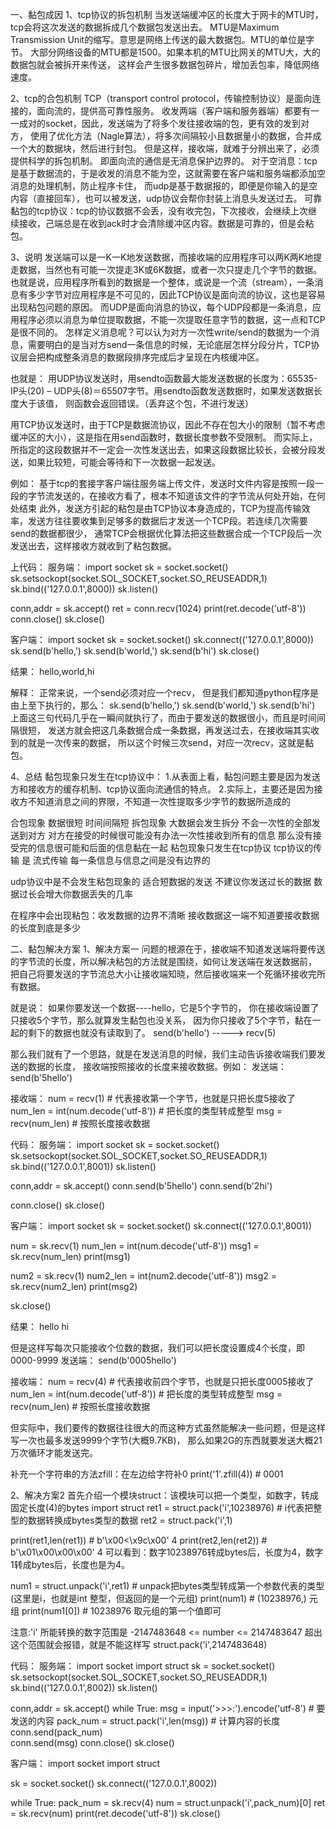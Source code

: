 一、黏包成因
1、tcp协议的拆包机制
当发送端缓冲区的长度大于网卡的MTU时，tcp会将这次发送的数据拆成几个数据包发送出去。 
MTU是Maximum Transmission Unit的缩写。意思是网络上传送的最大数据包。MTU的单位是字节。 
大部分网络设备的MTU都是1500。如果本机的MTU比网关的MTU大，大的数据包就会被拆开来传送，
这样会产生很多数据包碎片，增加丢包率，降低网络速度。


2、tcp的合包机制
TCP（transport control protocol，传输控制协议）是面向连接的，面向流的，提供高可靠性服务。
收发两端（客户端和服务器端）都要有一一成对的socket，因此，发送端为了将多个发往接收端的包，更有效的发到对方，
使用了优化方法（Nagle算法），将多次间隔较小且数据量小的数据，合并成一个大的数据块，然后进行封包。
但是这样，接收端，就难于分辨出来了，必须提供科学的拆包机制。 即面向流的通信是无消息保护边界的。 
对于空消息：tcp是基于数据流的，于是收发的消息不能为空，这就需要在客户端和服务端都添加空消息的处理机制，防止程序卡住，
而udp是基于数据报的，即便是你输入的是空内容（直接回车），也可以被发送，udp协议会帮你封装上消息头发送过去。 
可靠黏包的tcp协议：tcp的协议数据不会丢，没有收完包，下次接收，会继续上次继续接收，己端总是在收到ack时才会清除缓冲区内容。数据是可靠的，但是会粘包。


3、说明
发送端可以是一K一K地发送数据，而接收端的应用程序可以两K两K地提走数据，当然也有可能一次提走3K或6K数据，或者一次只提走几个字节的数据。
也就是说，应用程序所看到的数据是一个整体，或说是一个流（stream），一条消息有多少字节对应用程序是不可见的，因此TCP协议是面向流的协议，这也是容易出现粘包问题的原因。
而UDP是面向消息的协议，每个UDP段都是一条消息，应用程序必须以消息为单位提取数据，不能一次提取任意字节的数据，这一点和TCP是很不同的。
怎样定义消息呢？可以认为对方一次性write/send的数据为一个消息，需要明白的是当对方send一条信息的时候，无论底层怎样分段分片，TCP协议层会把构成整条消息的数据段排序完成后才呈现在内核缓冲区。


也就是：
用UDP协议发送时，用sendto函数最大能发送数据的长度为：65535- IP头(20) – UDP头(8)＝65507字节。用sendto函数发送数据时，如果发送数据长度大于该值，
则函数会返回错误。（丢弃这个包，不进行发送） 

用TCP协议发送时，由于TCP是数据流协议，因此不存在包大小的限制（暂不考虑缓冲区的大小），这是指在用send函数时，数据长度参数不受限制。
而实际上，所指定的这段数据并不一定会一次性发送出去，如果这段数据比较长，会被分段发送，如果比较短，可能会等待和下一次数据一起发送。




例如：
基于tcp的套接字客户端往服务端上传文件，发送时文件内容是按照一段一段的字节流发送的，在接收方看了，根本不知道该文件的字节流从何处开始，在何处结束
此外，发送方引起的粘包是由TCP协议本身造成的，TCP为提高传输效率，发送方往往要收集到足够多的数据后才发送一个TCP段。若连续几次需要send的数据都很少，
通常TCP会根据优化算法把这些数据合成一个TCP段后一次发送出去，这样接收方就收到了粘包数据。



上代码：
服务端：
import socket
sk = socket.socket()
sk.setsockopt(socket.SOL_SOCKET,socket.SO_REUSEADDR,1)
sk.bind(('127.0.0.1',8000))
sk.listen()

conn,addr = sk.accept()
ret = conn.recv(1024)
print(ret.decode('utf-8'))
conn.close()
sk.close()


客户端：
import socket
sk = socket.socket()
sk.connect(('127.0.0.1',8000))
sk.send(b'hello,')
sk.send(b'world,')
sk.send(b'hi')
sk.close()


结果：
hello,world,hi

解释：
正常来说，一个send必须对应一个recv，
但是我们都知道python程序是由上至下执行的，那么：
sk.send(b'hello,')
sk.send(b'world,')
sk.send(b'hi')
上面这三句代码几乎在一瞬间就执行了，而由于要发送的数据很小，而且是时间间隔很短，
发送方就会把这几条数据合成一条数据，再发送过去，在接收端其实收到的就是一次传来的数据，
所以这个时候三次send，对应一次recv，这就是黏包。


4、总结
黏包现象只发生在tcp协议中：
1.从表面上看，黏包问题主要是因为发送方和接收方的缓存机制、tcp协议面向流通信的特点。
2.实际上，主要还是因为接收方不知道消息之间的界限，不知道一次性提取多少字节的数据所造成的


合包现象
    数据很短
    时间间隔短
拆包现象
    大数据会发生拆分
    不会一次性的全部发送到对方
    对方在接受的时候很可能没有办法一次性接收到所有的信息
    那么没有接受完的信息很可能和后面的信息黏在一起
粘包现象只发生在tcp协议
    tcp协议的传输 是 流式传输
    每一条信息与信息之间是没有边界的

udp协议中是不会发生粘包现象的
    适合短数据的发送
    不建议你发送过长的数据
    数据过长会增大你数据丢失的几率

在程序中会出现粘包：收发数据的边界不清晰
接收数据这一端不知道要接收数据的长度到底是多少





二、黏包解决方案
1、解决方案一
问题的根源在于，接收端不知道发送端将要传送的字节流的长度，所以解决粘包的方法就是围绕，如何让发送端在发送数据前，
把自己将要发送的字节流总大小让接收端知晓，然后接收端来一个死循环接收完所有数据。

就是说：
如果你要发送一个数据----hello，它是5个字节的，
你在接收端设置了只接收5个字节，那么就算发生黏包也没关系，
因为你只接收了5个字节，黏在一起的剩下的数据也就没有读取到了。
send(b'hello')   ----->   recv(5)

那么我们就有了一个思路，就是在发送消息的时候，我们主动告诉接收端我们要发送的数据的长度，
接收端按照接收的长度来接收数据。例如：
发送端：
send(b'5hello')  


接收端：
num = recv(1)  # 代表接收第一个字节，也就是只把长度5接收了
num_len = int(num.decode('utf-8'))  # 把长度的类型转成整型
msg = recv(num_len)  # 按照长度接收数据


代码：
服务端：
import socket
sk = socket.socket()
sk.setsockopt(socket.SOL_SOCKET,socket.SO_REUSEADDR,1)
sk.bind(('127.0.0.1',8001))
sk.listen()

conn,addr = sk.accept()
conn.send(b'5hello')
conn.send(b'2hi')

conn.close()
sk.close()


客户端：
import socket
sk = socket.socket()
sk.connect(('127.0.0.1',8001))

num = sk.recv(1)
num_len = int(num.decode('utf-8'))
msg1 = sk.recv(num_len)
print(msg1)

num2 = sk.recv(1)
num2_len = int(num2.decode('utf-8'))
msg2 = sk.recv(num2_len)
print(msg2)

sk.close()

结果：
hello
hi

但是这样写每次只能接收个位数的数据，我们可以把长度设置成4个长度，即0000-9999
发送端：
send(b'0005hello')  


接收端：
num = recv(4)  # 代表接收前四个字节，也就是只把长度0005接收了
num_len = int(num.decode('utf-8'))  # 把长度的类型转成整型
msg = recv(num_len)  # 按照长度接收数据


但实际中，我们要传的数据往往很大的而这种方式虽然能解决一些问题，但是这样写一次也最多发送9999个字节(大概9.7KB)，
那么如果2G的东西就要发送大概21万次循环才能发送完。


补充一个字符串的方法zfill：在左边给字符补0
print('1'.zfill(4))   # 0001



2、解决方案2
首先介绍一个模块struct：该模块可以把一个类型，如数字，转成固定长度(4)的bytes
import struct
ret1 = struct.pack('i',10238976)    # i代表把整型的数据转换成bytes类型的数据
ret2 = struct.pack('i',1)

print(ret1,len(ret1))  # b'\x00<\x9c\x00'  4
print(ret2,len(ret2))  # b'\x01\x00\x00\x00' 4
可以看到：数字10238976转成bytes后，长度为4，数字1转成bytes后，长度也是为4。

num1 = struct.unpack('i',ret1)   # unpack把bytes类型转成第一个参数代表的类型(这里是i，也就是int 整型，但返回的是一个元组)
print(num1)  # (10238976,)  元组
print(num1[0])  # 10238976 取元组的第一个值即可

注意:'i' 所能转换的数字范围是 -2147483648 <= number <= 2147483647 
超出这个范围就会报错，就是不能这样写  struct.pack('i',2147483648)



代码：
服务端：
import socket
import struct
sk = socket.socket()
sk.setsockopt(socket.SOL_SOCKET,socket.SO_REUSEADDR,1)
sk.bind(('127.0.0.1',8002))
sk.listen()

conn,addr = sk.accept()
while True:
    msg = input('>>>:').encode('utf-8')  # 要发送的内容
    pack_num = struct.pack('i',len(msg))  # 计算内容的长度
    conn.send(pack_num)  
    conn.send(msg)
conn.close()
sk.close()




客户端：
import socket
import struct

sk = socket.socket()
sk.connect(('127.0.0.1',8002))

while True:
    pack_num = sk.recv(4)
    num = struct.unpack('i',pack_num)[0]
    ret = sk.recv(num)
    print(ret.decode('utf-8'))
sk.close()
